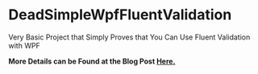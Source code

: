 DeadSimpleWpfFluentValidation
=============================

Very Basic Project that Simply Proves that You Can Use Fluent Validation with WPF

**More Details can be Found at the Blog Post [Here.](http://www.grantbyrne.com/?p=134)**

